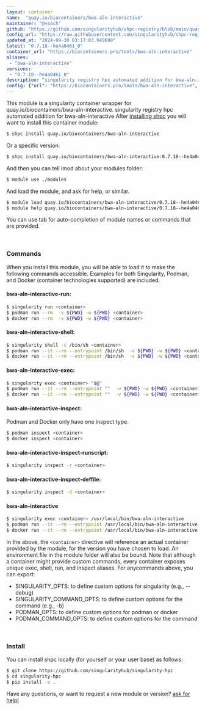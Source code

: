 ```yaml
---
layout: container
name:  "quay.io/biocontainers/bwa-aln-interactive"
maintainer: "@vsoch"
github: "https://github.com/singularityhub/shpc-registry/blob/main/quay.io/biocontainers/bwa-aln-interactive/container.yaml"
config_url: "https://raw.githubusercontent.com/singularityhub/shpc-registry/main/quay.io/biocontainers/bwa-aln-interactive/container.yaml"
updated_at: "2024-09-30 03:17:03.949690"
latest: "0.7.18--he4a0461_0"
container_url: "https://biocontainers.pro/tools/bwa-aln-interactive"
aliases:
 - "bwa-aln-interactive"
versions:
 - "0.7.18--he4a0461_0"
description: "singularity registry hpc automated addition for bwa-aln-interactive"
config: {"url": "https://biocontainers.pro/tools/bwa-aln-interactive", "maintainer": "@vsoch", "description": "singularity registry hpc automated addition for bwa-aln-interactive", "latest": {"0.7.18--he4a0461_0": "sha256:eccc46aae5ae9649ef24d0f8be20cddf1875635e7d81e67e3622257a8f2f1eb7"}, "tags": {"0.7.18--he4a0461_0": "sha256:eccc46aae5ae9649ef24d0f8be20cddf1875635e7d81e67e3622257a8f2f1eb7"}, "docker": "quay.io/biocontainers/bwa-aln-interactive", "aliases": {"bwa-aln-interactive": "/usr/local/bin/bwa-aln-interactive"}}
---
```


This module is a singularity container wrapper for quay.io/biocontainers/bwa-aln-interactive.
singularity registry hpc automated addition for bwa-aln-interactive
After [installing shpc](#install) you will want to install this container module:


```bash
$ shpc install quay.io/biocontainers/bwa-aln-interactive
```

Or a specific version:

```bash
$ shpc install quay.io/biocontainers/bwa-aln-interactive:0.7.18--he4a0461_0
```

And then you can tell lmod about your modules folder:

```bash
$ module use ./modules
```

And load the module, and ask for help, or similar.

```bash
$ module load quay.io/biocontainers/bwa-aln-interactive/0.7.18--he4a0461_0
$ module help quay.io/biocontainers/bwa-aln-interactive/0.7.18--he4a0461_0
```

You can use tab for auto-completion of module names or commands that are provided.

<br>

### Commands

When you install this module, you will be able to load it to make the following commands accessible.
Examples for both Singularity, Podman, and Docker (container technologies supported) are included.

#### bwa-aln-interactive-run:

```bash
$ singularity run <container>
$ podman run --rm  -v ${PWD} -w ${PWD} <container>
$ docker run --rm  -v ${PWD} -w ${PWD} <container>
```

#### bwa-aln-interactive-shell:

```bash
$ singularity shell -s /bin/sh <container>
$ podman run --it --rm --entrypoint /bin/sh  -v ${PWD} -w ${PWD} <container>
$ docker run --it --rm --entrypoint /bin/sh  -v ${PWD} -w ${PWD} <container>
```

#### bwa-aln-interactive-exec:

```bash
$ singularity exec <container> "$@"
$ podman run --it --rm --entrypoint ""  -v ${PWD} -w ${PWD} <container> "$@"
$ docker run --it --rm --entrypoint ""  -v ${PWD} -w ${PWD} <container> "$@"
```

#### bwa-aln-interactive-inspect:

Podman and Docker only have one inspect type.

```bash
$ podman inspect <container>
$ docker inspect <container>
```

#### bwa-aln-interactive-inspect-runscript:

```bash
$ singularity inspect -r <container>
```

#### bwa-aln-interactive-inspect-deffile:

```bash
$ singularity inspect -d <container>
```


#### bwa-aln-interactive

```bash
$ singularity exec <container> /usr/local/bin/bwa-aln-interactive
$ podman run --it --rm --entrypoint /usr/local/bin/bwa-aln-interactive   -v ${PWD} -w ${PWD} <container> -c " $@"
$ docker run --it --rm --entrypoint /usr/local/bin/bwa-aln-interactive   -v ${PWD} -w ${PWD} <container> -c " $@"
```



In the above, the `<container>` directive will reference an actual container provided
by the module, for the version you have chosen to load. An environment file in the
module folder will also be bound. Note that although a container
might provide custom commands, every container exposes unique exec, shell, run, and
inspect aliases. For anycommands above, you can export:

 - SINGULARITY_OPTS: to define custom options for singularity (e.g., --debug)
 - SINGULARITY_COMMAND_OPTS: to define custom options for the command (e.g., -b)
 - PODMAN_OPTS: to define custom options for podman or docker
 - PODMAN_COMMAND_OPTS: to define custom options for the command

<br>

### Install

You can install shpc locally (for yourself or your user base) as follows:

```bash
$ git clone https://github.com/singularityhub/singularity-hpc
$ cd singularity-hpc
$ pip install -e .
```

Have any questions, or want to request a new module or version? [ask for help!](https://github.com/singularityhub/singularity-hpc/issues)